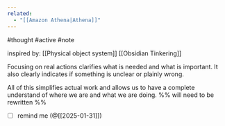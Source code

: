 ```yaml
---
related:
  - "[[Amazon Athena|Athena]]"
---
```

#thought #active #note 

inspired by: [[Physical object system]] [[Obsidian Tinkering]]

Focusing on real actions clarifies what is needed and what is important.
It also clearly indicates if something is unclear or plainly wrong.

All of this simplifies actual work and allows us to have a complete understand of where we are and what we are doing.
%% will need to be rewritten %%

- [ ] remind me (@[[2025-01-31]])
